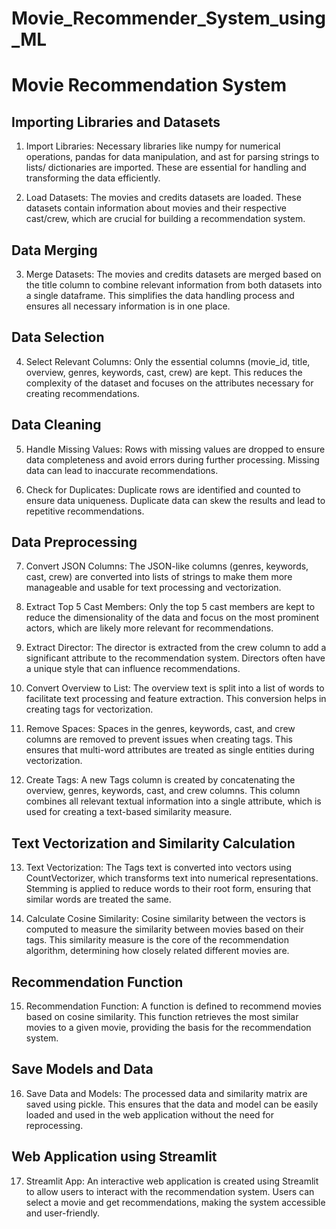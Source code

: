 # Movie_Recommender_System_using_ML

# Movie Recommendation System 

## Importing Libraries and Datasets
1.  Import Libraries: Necessary libraries like numpy for numerical operations, pandas for data manipulation, and ast for parsing strings to lists/       dictionaries are imported. These are essential for handling and transforming the data efficiently.

2. Load Datasets: The movies and credits datasets are loaded. These datasets contain information about movies and their respective cast/crew, which are     crucial for building a recommendation system.

## Data Merging
3. Merge Datasets: The movies and credits datasets are merged based on the title column to combine relevant information from both datasets into a single dataframe. This simplifies the data handling process and ensures all necessary information is in one place.

## Data Selection
4. Select Relevant Columns: Only the essential columns (movie_id, title, overview, genres, keywords, cast, crew) are kept. This reduces the complexity of the dataset and focuses on the attributes necessary for creating recommendations.

## Data Cleaning

5. Handle Missing Values: Rows with missing values are dropped to ensure data completeness and avoid errors during further processing. Missing data can lead to inaccurate recommendations.

6. Check for Duplicates: Duplicate rows are identified and counted to ensure data uniqueness. Duplicate data can skew the results and lead to repetitive recommendations.

## Data Preprocessing

7. Convert JSON Columns: The JSON-like columns (genres, keywords, cast, crew) are converted into lists of strings to make them more manageable and usable for text processing and vectorization.

8. Extract Top 5 Cast Members: Only the top 5 cast members are kept to reduce the dimensionality of the data and focus on the most prominent actors, which  are likely more relevant for recommendations.

9. Extract Director: The director is extracted from the crew column to add a significant attribute to the recommendation system. Directors often have a unique style that can influence recommendations.

10. Convert Overview to List: The overview text is split into a list of words to facilitate text processing and feature extraction. This conversion helps in creating tags for vectorization.

11. Remove Spaces: Spaces in the genres, keywords, cast, and crew columns are removed to prevent issues when creating tags. This ensures that multi-word attributes are treated as single entities during vectorization.

12. Create Tags: A new Tags column is created by concatenating the overview, genres, keywords, cast, and crew columns. This column combines all relevant textual information into a single attribute, which is used for creating a text-based similarity measure.

## Text Vectorization and Similarity Calculation
13. Text Vectorization: The Tags text is converted into vectors using CountVectorizer, which transforms text into numerical representations. Stemming is applied to reduce words to their root form, ensuring that similar words are treated the same.

14. Calculate Cosine Similarity: Cosine similarity between the vectors is computed to measure the similarity between movies based on their tags. This similarity measure is the core of the recommendation algorithm, determining how closely related different movies are.

## Recommendation Function
15. Recommendation Function: A function is defined to recommend movies based on cosine similarity. This function retrieves the most similar movies to a given movie, providing the basis for the recommendation system.

## Save Models and Data
16. Save Data and Models: The processed data and similarity matrix are saved using pickle. This ensures that the data and model can be easily loaded and used in the web application without the need for reprocessing.

## Web Application using Streamlit
17. Streamlit App: An interactive web application is created using Streamlit to allow users to interact with the recommendation system. Users can select a movie and get recommendations, making the system accessible and user-friendly.

